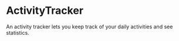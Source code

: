 # ActivityTracker
An activity tracker lets you keep track of your daily activities and see statistics.
